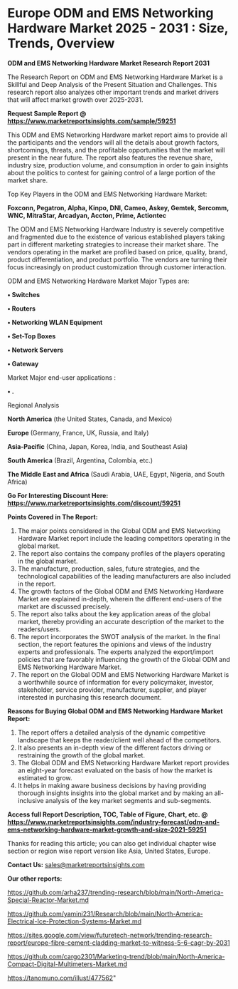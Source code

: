 # Europe ODM and EMS Networking Hardware Market 2025 - 2031 : Size, Trends, Overview

<strong>ODM and EMS Networking Hardware Market Research Report 2031</strong>

The Research Report on ODM and EMS Networking Hardware Market is a Skillful and Deep Analysis of the Present Situation and Challenges. This research report also analyzes other important trends and market drivers that will affect market growth over 2025-2031.

<strong>Request Sample Report @ <a href=https://www.marketreportsinsights.com/sample/59251>https://www.marketreportsinsights.com/sample/59251</a></strong>

This ODM and EMS Networking Hardware market report aims to provide all the participants and the vendors will all the details about growth factors, shortcomings, threats, and the profitable opportunities that the market will present in the near future. The report also features the revenue share, industry size, production volume, and consumption in order to gain insights about the politics to contest for gaining control of a large portion of the market share.

Top Key Players in the ODM and EMS Networking Hardware Market:

<strong>Foxconn, Pegatron, Alpha, Kinpo, DNI, Cameo, Askey, Gemtek, Sercomm, WNC, MitraStar, Arcadyan, Accton, Prime, Actiontec</strong>

The ODM and EMS Networking Hardware Industry is severely competitive and fragmented due to the existence of various established players taking part in different marketing strategies to increase their market share. The vendors operating in the market are profiled based on price, quality, brand, product differentiation, and product portfolio. The vendors are turning their focus increasingly on product customization through customer interaction.

ODM and EMS Networking Hardware Market Major Types are:

<strong>• Switches

• Routers

• Networking WLAN Equipment

• Set-Top Boxes

• Network Servers

• Gateway</strong>

Market Major end-user applications :

<strong>• .</strong>

Regional Analysis

</u><strong><b>North America</b></strong> (the United States, Canada, and Mexico)

<strong><b>Europe </b></strong>(Germany, France, UK, Russia, and Italy)

<strong><b>Asia-Pacific</b></strong> (China, Japan, Korea, India, and Southeast Asia)

<strong><b>South America</b></strong> (Brazil, Argentina, Colombia, etc.)

<strong><b>The Middle East and Africa</b></strong> (Saudi Arabia, UAE, Egypt, Nigeria, and South Africa)

<strong>Go For Interesting Discount Here: <a href=https://www.marketreportsinsights.com/discount/59251>https://www.marketreportsinsights.com/discount/59251</a></strong>

<strong>Points Covered in The Report:</strong>
<ol>
  <li>The major points considered in the Global ODM and EMS Networking Hardware Market report include the leading competitors operating in the global market.</li>
  <li>The report also contains the company profiles of the players operating in the global market.</li>
  <li>The manufacture, production, sales, future strategies, and the technological capabilities of the leading manufacturers are also included in the report.</li>
  <li>The growth factors of the Global ODM and EMS Networking Hardware Market are explained in-depth, wherein the different end-users of the market are discussed precisely.</li>
  <li>The report also talks about the key application areas of the global market, thereby providing an accurate description of the market to the readers/users.</li>
  <li>The report incorporates the SWOT analysis of the market. In the final section, the report features the opinions and views of the industry experts and professionals. The experts analyzed the export/import policies that are favorably influencing the growth of the Global ODM and EMS Networking Hardware Market.</li>
  <li>The report on the Global ODM and EMS Networking Hardware Market is a worthwhile source of information for every policymaker, investor, stakeholder, service provider, manufacturer, supplier, and player interested in purchasing this research document.</li>
</ol>
<strong>Reasons for Buying Global ODM and EMS Networking Hardware Market Report:</strong>

<ol>
  <li>The report offers a detailed analysis of the dynamic competitive landscape that keeps the reader/client well ahead of the competitors.</li>
  <li>It also presents an in-depth view of the different factors driving or restraining the growth of the global market.</li>
  <li>The Global ODM and EMS Networking Hardware Market report provides an eight-year forecast evaluated on the basis of how the market is estimated to grow.</li>
  <li>It helps in making aware business decisions by having providing thorough insights insights into the global market and by making an all-inclusive analysis of the key market segments and sub-segments.</li>
</ol>
<strong>Access full Report Description, TOC, Table of Figure, Chart, etc. @ <a href=https://www.marketreportsinsights.com/industry-forecast/odm-and-ems-networking-hardware-market-growth-and-size-2021-59251>https://www.marketreportsinsights.com/industry-forecast/odm-and-ems-networking-hardware-market-growth-and-size-2021-59251</a></strong>


Thanks for reading this article; you can also get individual chapter wise section or region wise report version like Asia, United States, Europe.

<strong>Contact Us:</strong>
sales@marketreportsinsights.com

<strong>Our other reports:</strong>

<a href=https://github.com/arha237/trending-research/blob/main/North-America-Special-Reactor-Market.md>https://github.com/arha237/trending-research/blob/main/North-America-Special-Reactor-Market.md</a>

<a href=https://github.com/yamini231/Research/blob/main/North-America-Electrical-Ice-Protection-Systems-Market.md>https://github.com/yamini231/Research/blob/main/North-America-Electrical-Ice-Protection-Systems-Market.md</a>

<a href=https://sites.google.com/view/futuretech-network/trending-research-report/europe-fibre-cement-cladding-market-to-witness-5-6-cagr-by-2031>https://sites.google.com/view/futuretech-network/trending-research-report/europe-fibre-cement-cladding-market-to-witness-5-6-cagr-by-2031</a>

<a href=https://github.com/cargo2301/Marketing-trend/blob/main/North-America-Compact-Digital-Multimeters-Market.md>https://github.com/cargo2301/Marketing-trend/blob/main/North-America-Compact-Digital-Multimeters-Market.md</a>

<a href=https://tanomuno.com/illust/477562>https://tanomuno.com/illust/477562</a>"
